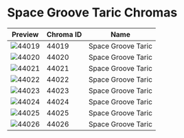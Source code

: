 # Space Groove Taric Chromas

| Preview | Chroma ID | Name |
|---------|-----------|------|
| ![44019](https://raw.communitydragon.org/latest/plugins/rcp-be-lol-game-data/global/default/v1/champion-chroma-images/44/44019.png) | 44019 | Space Groove Taric |
| ![44020](https://raw.communitydragon.org/latest/plugins/rcp-be-lol-game-data/global/default/v1/champion-chroma-images/44/44020.png) | 44020 | Space Groove Taric |
| ![44021](https://raw.communitydragon.org/latest/plugins/rcp-be-lol-game-data/global/default/v1/champion-chroma-images/44/44021.png) | 44021 | Space Groove Taric |
| ![44022](https://raw.communitydragon.org/latest/plugins/rcp-be-lol-game-data/global/default/v1/champion-chroma-images/44/44022.png) | 44022 | Space Groove Taric |
| ![44023](https://raw.communitydragon.org/latest/plugins/rcp-be-lol-game-data/global/default/v1/champion-chroma-images/44/44023.png) | 44023 | Space Groove Taric |
| ![44024](https://raw.communitydragon.org/latest/plugins/rcp-be-lol-game-data/global/default/v1/champion-chroma-images/44/44024.png) | 44024 | Space Groove Taric |
| ![44025](https://raw.communitydragon.org/latest/plugins/rcp-be-lol-game-data/global/default/v1/champion-chroma-images/44/44025.png) | 44025 | Space Groove Taric |
| ![44026](https://raw.communitydragon.org/latest/plugins/rcp-be-lol-game-data/global/default/v1/champion-chroma-images/44/44026.png) | 44026 | Space Groove Taric |